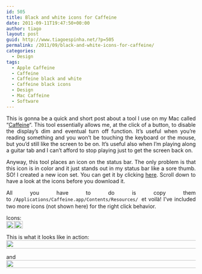 ```yaml
---
id: 505
title: Black and white icons for Caffeine
date: 2011-09-11T19:47:50+00:00
author: tiago
layout: post
guid: http://www.tiagoespinha.net/?p=505
permalink: /2011/09/black-and-white-icons-for-caffeine/
categories:
  - Design
tags:
  - Apple Caffeine
  - Caffeine
  - Caffeine black and white
  - Caffeine black icons
  - Design
  - Mac Caffeine
  - Software
---
```

<p style="text-align: justify;">
  This is gonna be a quick and short post about a tool I use on my Mac called &#8220;<a href="http://lightheadsw.com/caffeine/">Caffeine</a>&#8220;. This tool essentially allows me, at the click of a button, to disable the display&#8217;s dim and eventual turn off function. It&#8217;s useful when you&#8217;re reading something and you won&#8217;t be touching the keyboard or the mouse, but you&#8217;d still like the screen to be on. It&#8217;s useful also when I&#8217;m playing along a guitar tab and I can&#8217;t afford to stop playing just to get the screen back on.
</p>

<p style="text-align: justify;">
  Anyway, this tool places an icon on the status bar. The only problem is that this icon is in color and it just stands out in my status bar like a sore thumb. SO! I created a new icon set. You can get it by clicking <a href="http://www.tiagoespinha.net/wp-content/uploads/2011/09/icons.zip">here</a>. Scroll down to have a look at the icons before you download it.
</p>

<p style="text-align: justify;">
  All you have to do is copy them to <span class="Apple-style-span" style="font-family: Consolas, Monaco, monospace; font-size: 12px; line-height: 18px; white-space: pre;">/Applications/Caffeine.app/Contents/Resources/ </span>et voilà! I&#8217;ve included two more icons (not shown here) for the right click behavior.
</p>

<p style="text-align: justify;">
  Icons:<br /> <a href="http://www.tiagoespinha.net/wp-content/uploads/2011/09/active.png" rel="lightbox[505]" title="active"><img class="alignleft size-full wp-image-507" title="active" src="http://www.tiagoespinha.net/wp-content/uploads/2011/09/active.png" alt="" width="22" height="20" /></a><a href="http://www.tiagoespinha.net/wp-content/uploads/2011/09/inactive.png" rel="lightbox[505]" title="inactive"><img class="alignleft size-full wp-image-508" title="inactive" src="http://www.tiagoespinha.net/wp-content/uploads/2011/09/inactive.png" alt="" width="22" height="20" /></a>
</p>

<p style="text-align: justify;">
  <p style="text-align: justify;">
    This is what it looks like in action:<br /> <a href="http://www.tiagoespinha.net/wp-content/uploads/2011/09/Screen-Shot-2011-09-11-at-8.40.20-PM.png" rel="lightbox[505]" title="Screen Shot 2011-09-11 at 8.40.20 PM"><img class="alignleft size-full wp-image-509" title="Screen Shot 2011-09-11 at 8.40.20 PM" src="http://www.tiagoespinha.net/wp-content/uploads/2011/09/Screen-Shot-2011-09-11-at-8.40.20-PM.png" alt="" width="562" height="22" /></a>
  </p>
  
  <p style="text-align: justify;">
    and<br /> <a href="http://www.tiagoespinha.net/wp-content/uploads/2011/09/Screen-Shot-2011-09-11-at-8.40.48-PM.png" rel="lightbox[505]" title="Screen Shot 2011-09-11 at 8.40.48 PM"><img class="alignleft size-full wp-image-510" title="Screen Shot 2011-09-11 at 8.40.48 PM" src="http://www.tiagoespinha.net/wp-content/uploads/2011/09/Screen-Shot-2011-09-11-at-8.40.48-PM.png" alt="" width="562" height="21" /></a>
  </p>
  
  <p style="text-align: justify;">
    <p style="text-align: justify;">